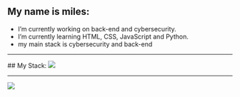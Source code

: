 ## My name is miles:

-  I’m currently working on back-end and cybersecurity.
-  I’m currently learning HTML, CSS, JavaScript and Python.
-  my main stack is cybersecurity and back-end
   
<hr>
## My Stack:

<img src="https://skillicons.dev/icons?i=html,css,js,python,mysql,vscode,github,kalilinux&theme=dark" />

<hr>

<div>
  
![](https://github-readme-stats.vercel.app/api/top-langs/?username=I-Miles&theme=dark&hide_border=false&include_all_commits=true&count_private=true&layout=compact)
</div>
